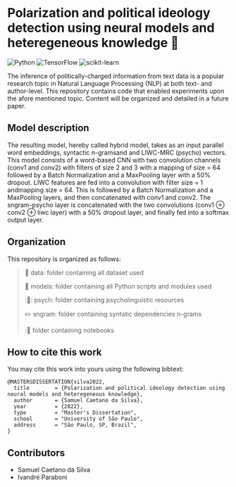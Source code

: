 # Polarization and political ideology detection using neural models and heteregeneous knowledge :speech_balloon:

![Python](https://img.shields.io/badge/python-3670A0?style=for-the-badge&logo=python&logoColor=ffdd54) ![TensorFlow](https://img.shields.io/badge/TensorFlow-%23FF6F00.svg?style=for-the-badge&logo=TensorFlow&logoColor=white) ![scikit-learn](https://img.shields.io/badge/scikit--learn-%23F7931E.svg?style=for-the-badge&logo=scikit-learn&logoColor=white)

The inference of politically-charged information from text data is a popular research topic in Natural Language Processing (NLP) at both text- and author-level. This repository contains code that enabled experiments upon the afore mentioned topic. Content will be organized and detailed in a future paper.


## Model description
The resulting model, hereby called hybrid model, takes as an input parallel word embeddings, syntactic n-gramsand and LIWC-MRC (psycho) vectors. This model consists of a word-based CNN with two convolution channels (conv1 and conv2) with filters of size 2 and 3 with a mapping of size = 64 followed by a Batch Normalization and a MaxPooling layer with a 50% dropout. LIWC features are fed into a convolution with filter size = 1 andmapping size = 64. This is followed by a Batch Normalization and a MaxPooling layers, and then concatenated with conv1 and conv2. The sngram-psycho layer is concatenated with the two convolutions (conv1 ⊕ conv2 ⊕ liwc layer) with a 50% dropout layer, and finally fed into a softmax output layer.


## Organization

This repository is organized as follows:

> :floppy_disk: data: folder containing all dataset used
> 
> :wrench: models: folder containing all Python scripts and modules used
> 
> ::brain:: psych: folder containing psycholinguistic resources
> 
> :pencil2: sngram: folder containing syntatic dependencies n-grams
> 
> ::notebook: folder containing notebooks


## How to cite this work
You may cite this work into yours using the following bibtext:
```
@MASTERSDISSERTATION{silva2022,
  title        = {Polarization and political ideology detection using neural models and heteregeneous knowledge},
  author       = {Samuel Caetano da Silva},
  year         = {2022},
  type         = "Master's Dissertation",
  school       = "University of São Paulo",
  address      = "São Paulo, SP, Brazil",
}
```


## Contributors

- Samuel Caetano da Silva
- Ivandré Paraboni

